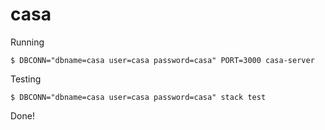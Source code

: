 # casa

Running

    $ DBCONN="dbname=casa user=casa password=casa" PORT=3000 casa-server

Testing

    $ DBCONN="dbname=casa user=casa password=casa" stack test

Done!

